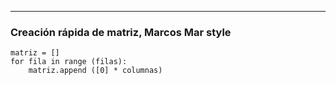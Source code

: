---
### Creación rápida de matriz, Marcos Mar style

```
matriz = []
for fila in range (filas):
	matriz.append ([0] * columnas)
```